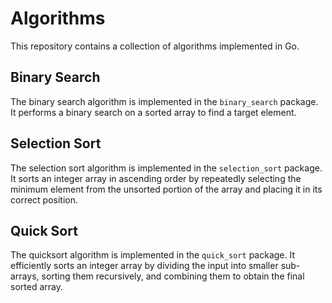# Algorithms

This repository contains a collection of algorithms implemented in Go.

## Binary Search

The binary search algorithm is implemented in the `binary_search` package. It performs a binary search on a sorted array to find a target element.

## Selection Sort

The selection sort algorithm is implemented in the `selection_sort`  package. It sorts an integer array in ascending order by repeatedly selecting the minimum element from the unsorted portion of the array and placing it in its correct position.

## Quick Sort

The quicksort algorithm is implemented in the `quick_sort` package. It efficiently sorts an integer array by dividing the input into smaller sub-arrays, sorting them recursively, and combining them to obtain the final sorted array.

